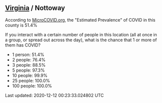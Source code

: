 
## [Virginia](/united-states/virginia) / Nottoway

According to [MicroCOVID.org](http://microcovid.org),
the "Estimated Prevalence" of COVID in this county is 51.4%

If you interact with a certain number of people in this location
(all at once in a group, or spread out across the day), what is the chance that
1 or more of them has COVID?

- 1 person: 51.4%
- 2 people: 76.4%
- 3 people: 88.5%
- 5 people: 97.3%
- 10 people: 99.9%
- 25 people: 100.0%
- 100 people: 100.0%

Last updated: 2020-12-12 00:23:33.024802 UTC
